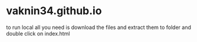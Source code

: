 # vaknin34.github.io


to run local all you need is download the files and extract them to folder 
and double click on index.html











